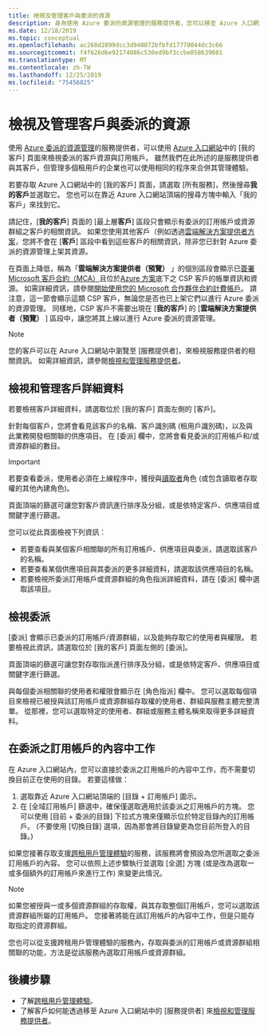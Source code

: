 ```yaml
---
title: 檢視及管理客戶與委派的資源
description: 身為使用 Azure 委派的資源管理的服務提供者，您可以移至 Azure 入口網站中的 [我的客戶] 來檢視所有委派的客戶資源與訂用帳戶。
ms.date: 12/18/2019
ms.topic: conceptual
ms.openlocfilehash: ac268d2899dcc3d940072bfbfd17770044dc3c66
ms.sourcegitcommit: f4f626d6e92174086c530ed9bf3ccbe058639081
ms.translationtype: MT
ms.contentlocale: zh-TW
ms.lasthandoff: 12/25/2019
ms.locfileid: "75456825"
---
```

# <a name="view-and-manage-customers-and-delegated-resources"></a>檢視及管理客戶與委派的資源

使用 [Azure 委派的資源管理](../concepts/azure-delegated-resource-management.md)的服務提供者，可以使用 [Azure 入口網站](https://portal.azure.com)中的 [我的客戶] 頁面來檢視委派的客戶資源與訂用帳戶。 雖然我們在此所述的是服務提供者與其客戶，但管理多個租用戶的企業也可以使用相同的程序來合併其管理體驗。

若要存取 Azure 入口網站中的 [我的客戶] 頁面，請選取 [所有服務]，然後搜尋**我的客戶**並選取它。 您也可以在靠近 Azure 入口網站頂端的搜尋方塊中輸入「我的客戶」來找到它。

請記住，[**我的客戶**] 頁面的 [最上層**客戶**] 區段只會顯示有委派的訂用帳戶或資源群組之客戶的相關資訊。 如果您使用其他客戶（例如透過[雲端解決方案提供者方案](https://docs.microsoft.com/partner-center/csp-overview)，您將不會在 [**客戶**] 區段中看到這些客戶的相關資訊，除非您已針對 Azure 委派的資源管理上架其資源。

在頁面上降低，稱為「**雲端解決方案提供者（預覽）** 」的個別區段會顯示已[簽署 Microsoft 客戶合約（MCA）](https://docs.microsoft.com/partner-center/confirm-customer-agreement)且位於[Azure 方案](https://docs.microsoft.com/partner-center/azure-plan-get-started)底下之 CSP 客戶的帳單資訊和資源。 如需詳細資訊，請參閱[開始使用您的 Microsoft 合作夥伴合約計費帳戶](../../billing/mpa-overview.md)。 請注意，這一節會顯示這類 CSP 客戶，無論您是否也已上架它們以進行 Azure 委派的資源管理。 同樣地，CSP 客戶不需要出現在 [**我的客戶**] 的 [**雲端解決方案提供者（預覽）** ] 區段中，讓您將其上線以進行 Azure 委派的資源管理。

> [!NOTE]
> 您的客戶可以在 Azure 入口網站中瀏覽至 [服務提供者]，來檢視服務提供者的相關資訊。 如需詳細資訊，請參閱[檢視和管理服務提供者](view-manage-service-providers.md)。

## <a name="view-and-manage-customer-details"></a>檢視和管理客戶詳細資料

若要檢視客戶詳細資料，請選取位於 [我的客戶] 頁面左側的 [客戶]。

針對每個客戶，您將會看見該客戶的名稱、客戶識別碼 (租用戶識別碼)，以及與此業務開發相關聯的供應項目。 在 [委派] 欄中，您將會看見委派的訂用帳戶和/或資源群組的數目。

> [!IMPORTANT]
> 若要查看委派，使用者必須在上線程序中，獲授與[讀取者](../../role-based-access-control/built-in-roles.md#reader)角色 (或包含讀取者存取權的其他內建角色)。

頁面頂端的篩選可讓您對客戶資訊進行排序及分組，或是依特定客戶、供應項目或關鍵字進行篩選。

您可以從此頁面檢視下列資訊：

- 若要查看與某個客戶相關聯的所有訂用帳戶、供應項目與委派，請選取該客戶的名稱。
- 若要查看某個供應項目與其委派的更多詳細資料，請選取該供應項目的名稱。
- 若要檢視所委派訂用帳戶或資源群組的角色指派詳細資料，請在 [委派] 欄中選取該項目。

## <a name="view-delegations"></a>檢視委派

[委派] 會顯示已委派的訂用帳戶/資源群組，以及能夠存取它的使用者與權限。 若要檢視此資訊，請選取位於 [我的客戶] 頁面左側的 [委派]。

頁面頂端的篩選可讓您對存取指派進行排序及分組，或是依特定客戶、供應項目或關鍵字進行篩選。

與每個委派相關聯的使用者和權限會顯示在 [角色指派] 欄中。 您可以選取每個項目來檢視已被授與該訂用帳戶或資源群組存取權的使用者、群組與服務主體完整清單。 從那裡，您可以選取特定的使用者、群組或服務主體名稱來取得更多詳細資料。

## <a name="work-in-the-context-of-a-delegated-subscription"></a>在委派之訂用帳戶的內容中工作

在 Azure 入口網站內，您可以直接於委派之訂用帳戶的內容中工作，而不需要切換目前正在使用的目錄。 若要這樣做：

1. 選取靠近 Azure 入口網站頂端的 [目錄 + 訂用帳戶] 圖示。
2. 在 [全域訂用帳戶] 篩選中，確保僅選取適用於該委派之訂用帳戶的方塊。 您可以使用 [目前 + 委派的目錄] 下拉式方塊來僅顯示位於特定目錄內的訂用帳戶。 (不要使用 [切換目錄] 選項，因為那會將目錄變更為您目前所登入的目錄。)

如果您接著存取支援[跨租用戶管理體驗](../concepts/cross-tenant-management-experience.md)的服務，該服務將會預設為您所選取之委派訂用帳戶的內容。 您可以依照上述步驟執行並選取 [全選] 方塊 (或是改為選取一或多個額外的訂用帳戶來進行工作) 來變更此情況。

> [!NOTE]
> 如果您被授與一或多個資源群組的存取權，與其存取整個訂用帳戶，您可以選取該資源群組所屬的訂用帳戶。 您接著將能在該訂用帳戶的內容中工作，但是只能存取指定的資源群組。

您也可以從支援跨租用戶管理體驗的服務內，存取與委派的訂用帳戶或資源群組相關聯的功能，方法是從該服務內選取訂用帳戶或資源群組。

## <a name="next-steps"></a>後續步驟

- 了解[跨租用戶管理體驗](../concepts/cross-tenant-management-experience.md)。
- 了解客戶如何能透過移至 Azure 入口網站中的 [服務提供者] 來[檢視和管理服務提供者](view-manage-service-providers.md)。
